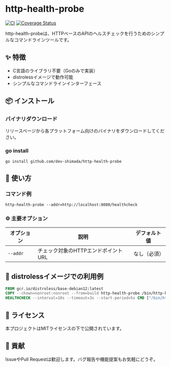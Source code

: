 # http-health-probe

[![CI](https://github.com/dev-shimada/http-health-probe/actions/workflows/CI.yaml/badge.svg)](https://github.com/dev-shimada/http-health-probe/actions/workflows/CI.yaml)
[![Coverage Status](https://coveralls.io/repos/github/your-org/http-health-probe/badge.svg?branch=main)](https://coveralls.io/github/your-org/http-health-probe?branch=main)

http-health-probeは、HTTPベースのAPIのヘルスチェックを行うためのシンプルなコマンドラインツールです。

## ✨ 特徴

- C言語のライブラリ不要（Goのみで実装）
- distrolessイメージで動作可能
- シンプルなコマンドラインインターフェース

## 📦 インストール

### バイナリダウンロード

リリースページから各プラットフォーム向けのバイナリをダウンロードしてください。

### go install

```shell
go install github.com/dev-shimada/http-health-probe
```

## 🚀 使い方

### コマンド例

```shell
http-health-probe --addr=http://localhost:8080/healthcheck
```

### ⚙️ 主要オプション

| オプション      | 説明                                         | デフォルト値         |
|----------------|----------------------------------------------|---------------------|
| `--addr`        | チェック対象のHTTPエンドポイントURL           | なし（必須）        |

## 🐳 distrolessイメージでの利用例

```Dockerfile
FROM gcr.io/distroless/base-debian12:latest
COPY --chown=nonroot:nonroot --from=build http-health-probe /bin/http-health-probe
HEALTHCHECK --interval=10s --timeout=3s --start-period=5s CMD ["/bin/http-health-probe", "--addr=http://localhost:3000"]
```

## 📝 ライセンス

本プロジェクトはMITライセンスの下で公開されています。

## 🤝 貢献

IssueやPull Requestは歓迎します。バグ報告や機能提案もお気軽にどうぞ。
